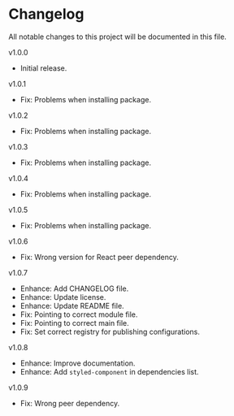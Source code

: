 # Changelog

All notable changes to this project will be documented in this file.

v1.0.0
- Initial release.

v1.0.1
- Fix: Problems when installing package.

v1.0.2
- Fix: Problems when installing package.

v1.0.3
- Fix: Problems when installing package.

v1.0.4
- Fix: Problems when installing package.

v1.0.5
- Fix: Problems when installing package.

v1.0.6
- Fix: Wrong version for React peer dependency.

v1.0.7
- Enhance: Add CHANGELOG file.
- Enhance: Update license.
- Enhance: Update README file.
- Fix: Pointing to correct module file.
- Fix: Pointing to correct main file.
- Fix: Set correct registry for publishing configurations.

v1.0.8
- Enhance: Improve documentation.
- Enhance: Add `styled-component` in dependencies list.

v1.0.9
- Fix: Wrong peer dependency.